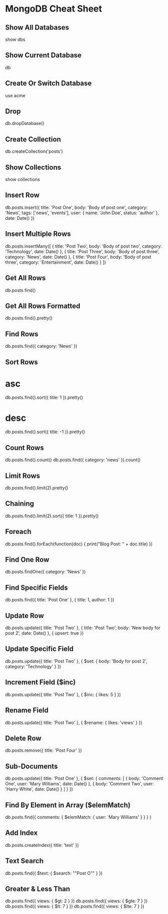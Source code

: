 # MongoDB Cheat Sheet

## Show All Databases


show dbs


## Show Current Database


db


## Create Or Switch Database


use acme


## Drop


db.dropDatabase()


## Create Collection


db.createCollection('posts')


## Show Collections


show collections


## Insert Row


db.posts.insert({
  title: 'Post One',
  body: 'Body of post one',
  category: 'News',
  tags: ['news', 'events'],
  user: {
    name: 'John Doe',
    status: 'author'
  },
  date: Date()
})


## Insert Multiple Rows


db.posts.insertMany([
  {
    title: 'Post Two',
    body: 'Body of post two',
    category: 'Technology',
    date: Date()
  },
  {
    title: 'Post Three',
    body: 'Body of post three',
    category: 'News',
    date: Date()
  },
  {
    title: 'Post Four',
    body: 'Body of post three',
    category: 'Entertainment',
    date: Date()
  }
])


## Get All Rows


db.posts.find()


## Get All Rows Formatted


db.posts.find().pretty()


## Find Rows


db.posts.find({ category: 'News' })


## Sort Rows


# asc
db.posts.find().sort({ title: 1 }).pretty()
# desc
db.posts.find().sort({ title: -1 }).pretty()


## Count Rows


db.posts.find().count()
db.posts.find({ category: 'news' }).count()


## Limit Rows


db.posts.find().limit(2).pretty()


## Chaining


db.posts.find().limit(2).sort({ title: 1 }).pretty()


## Foreach


db.posts.find().forEach(function(doc) {
  print("Blog Post: " + doc.title)
})


## Find One Row


db.posts.findOne({ category: 'News' })


## Find Specific Fields


db.posts.find({ title: 'Post One' }, {
  title: 1,
  author: 1
})


## Update Row


db.posts.update({ title: 'Post Two' },
{
  title: 'Post Two',
  body: 'New body for post 2',
  date: Date()
},
{
  upsert: true
})


## Update Specific Field


db.posts.update({ title: 'Post Two' },
{
  $set: {
    body: 'Body for post 2',
    category: 'Technology'
  }
})


## Increment Field (\$inc)


db.posts.update({ title: 'Post Two' },
{
  $inc: {
    likes: 5
  }
})


## Rename Field


db.posts.update({ title: 'Post Two' },
{
  $rename: {
    likes: 'views'
  }
})


## Delete Row


db.posts.remove({ title: 'Post Four' })


## Sub-Documents


db.posts.update({ title: 'Post One' },
{
  $set: {
    comments: [
      {
        body: 'Comment One',
        user: 'Mary Williams',
        date: Date()
      },
      {
        body: 'Comment Two',
        user: 'Harry White',
        date: Date()
      }
    ]
  }
})


## Find By Element in Array (\$elemMatch)


db.posts.find({
  comments: {
     $elemMatch: {
       user: 'Mary Williams'
       }
    }
  }
)


## Add Index


db.posts.createIndex({ title: 'text' })


## Text Search


db.posts.find({
  $text: {
    $search: "\"Post O\""
    }
})


## Greater & Less Than


db.posts.find({ views: { $gt: 2 } })
db.posts.find({ views: { $gte: 7 } })
db.posts.find({ views: { $lt: 7 } })
db.posts.find({ views: { $lte: 7 } })
